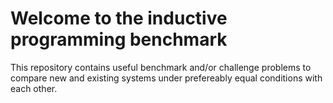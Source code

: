 # Welcome to the inductive programming benchmark 
This repository contains useful benchmark and/or challenge problems to compare new and existing systems under prefereably equal conditions with each other.
